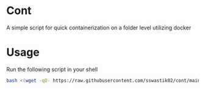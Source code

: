 # Cont

A simple script for quick containerization on a folder level utilizing docker

# Usage

Run the following script in your shell
```sh
bash <(wget -qO- https://raw.githubusercontent.com/sswastik02/cont/main/cont.sh)
```
